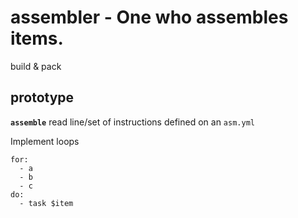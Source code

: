 # assembler - One who assembles items.

build &amp; pack

## prototype

**`assemble`**  read line/set of instructions defined on an `asm.yml`


Implement loops

    for:
      - a
      - b
      - c
    do:
      - task $item
